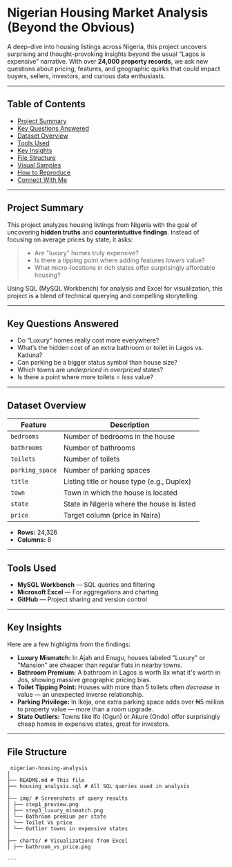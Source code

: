 # Nigerian Housing Market Analysis (Beyond the Obvious)

A deep-dive into housing listings across Nigeria, this project uncovers surprising and thought-provoking insights beyond the usual “Lagos is expensive” narrative. With over **24,000 property records**, we ask new questions about pricing, features, and geographic quirks that could impact buyers, sellers, investors, and curious data enthusiasts.

---

## Table of Contents
- [Project Summary](#-project-summary)
- [Key Questions Answered](#-key-questions-answered)
- [Dataset Overview](#-dataset-overview)
- [Tools Used](#️-tools-used)
- [Key Insights](#-key-insights)
- [File Structure](#-file-structure)
- [Visual Samples](#-visual-samples)
- [How to Reproduce](#-how-to-reproduce)
- [Connect With Me](#-connect-with-me)

---

##  Project Summary

This project analyzes housing listings from Nigeria with the goal of uncovering **hidden truths** and **counterintuitive findings**. Instead of focusing on average prices by state, it asks:

> - Are "luxury" homes truly expensive?
> - Is there a tipping point where adding features *lowers* value?
> - What micro-locations in rich states offer surprisingly affordable housing?

Using SQL (MySQL Workbench) for analysis and Excel for visualization, this project is a blend of technical querying and compelling storytelling.

---

## Key Questions Answered

- Do “Luxury” homes really cost more everywhere?
- What’s the hidden cost of an extra bathroom or toilet in Lagos vs. Kaduna?
- Can parking be a bigger status symbol than house size?
- Which towns are *underpriced* in *overpriced* states?
- Is there a point where more toilets = *less* value?

---

## Dataset Overview

| Feature         | Description                                |
|-----------------|--------------------------------------------|
| `bedrooms`      | Number of bedrooms in the house            |
| `bathrooms`     | Number of bathrooms                        |
| `toilets`       | Number of toilets                          |
| `parking_space` | Number of parking spaces                   |
| `title`         | Listing title or house type (e.g., Duplex) |
| `town`          | Town in which the house is located         |
| `state`         | State in Nigeria where the house is listed |
| `price`         | Target column (price in Naira)             |

- **Rows:** 24,326
- **Columns:** 8

---

## Tools Used

- **MySQL Workbench** — SQL queries and filtering
- **Microsoft Excel** — For aggregations and charting
- **GitHub** — Project sharing and version control

---

## Key Insights

Here are a few highlights from the findings:

- **Luxury Mismatch:** In Ajah and Enugu, houses labeled "Luxury" or "Mansion" are cheaper than regular flats in nearby towns.
- **Bathroom Premium:** A bathroom in Lagos is worth 8x what it's worth in Jos, showing massive geographic pricing bias.
- **Toilet Tipping Point:** Houses with more than 5 toilets often *decrease* in value — an unexpected inverse relationship.
- **Parking Privilege:** In Ikeja, one extra parking space adds over ₦5 million to property value — more than a room upgrade.
- **State Outliers:** Towns like Ifo (Ogun) or Akure (Ondo) offer surprisingly cheap homes in expensive states, great for investors.

---

## File Structure
```text
 nigerian-housing-analysis
│
├── README.md # This file
├── housing_analysis.sql # All SQL queries used in analysis
│
├── img/ # Screenshots of query results
│ ├── step1_preview.png
│ ├── step3_luxury_mismatch.png
│ └── Bathroom premium per state
│ └── Toilet Vs price 
│ └── Outlier towns in expensive states
│
├── charts/ # Visualizations from Excel
│ ├── bathroom_vs_price.png

---



